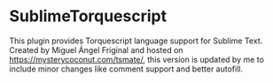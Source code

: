 # SublimeTorquescript
This plugin provides Torquescript language support for Sublime Text. Created by Miguel Ángel Friginal and hosted on https://mysterycoconut.com/tsmate/, this version is updated by me to include minor changes like comment support and better autofill.
